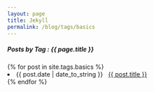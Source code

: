 ```yaml
---
layout: page
title: Jekyll
permalink: /blog/tags/basics
---
```

 
<h5> Posts by Tag : {{ page.title }} </h5>

<div class="card">
{% for post in site.tags.basics %}
 <li class="category-posts"><span>{{ post.date | date_to_string }}</span> &nbsp; <a href="{{ post.url }}">{{ post.title }}</a></li>
{% endfor %}
</div>